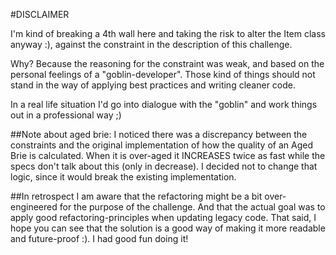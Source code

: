 #DISCLAIMER

 I'm kind of breaking a 4th wall here and taking the risk to alter the Item class anyway :),
 against the constraint in the description of this challenge.

Why?
 Because the reasoning for the constraint was weak, and based on the personal feelings of a "goblin-developer".
 Those kind of things should not stand in the way of applying best practices and writing cleaner code.

 In a real life situation I'd go into dialogue with the "goblin"  and work things out in a professional way ;)


##Note about aged brie:
 I noticed there was a discrepancy between the constraints and the original implementation of how
 the quality of an Aged Brie is calculated. When it is over-aged it INCREASES twice as fast while the specs don't talk about this (only in decrease).
 I decided not to change that logic, since it would break the existing implementation.


##In retrospect
 I am aware that the refactoring might be a bit over-engineered for the purpose of the challenge.
 And that the actual goal was to apply good refactoring-principles when updating legacy code.
 That said, I hope you can see that the solution is a good way of making it more readable and future-proof :).
 I had good fun doing it!